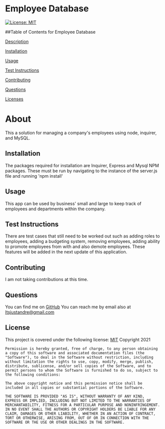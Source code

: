 
# Employee Database
[![License: MIT](https://img.shields.io/badge/License-MIT-yellow.svg)](https://opensource.org/licenses/MIT)
          
 ##Table of Contents for Employee Database
          
[Description](#About)
          
[Installation](#Installation)
          
[Usage](#Usage)
          
[Test Instructions](#Test)
          
[Contributing](#Contributing)
          
[Questions](#Questions)
          
[Licenses](#Licenses)
          
# About
This a solution for managing a company's employees using node, inquirer, and MySQL.
## Installation
The packages required for installation are Inquirer, Express and Mysql NPM packages. These must be run by navigating to the instance of the server.js file and running 'npm install'
## Usage
This app can be used by business' small and large to keep track of employees and departments within the company.
## Test Instructions
There are test cases that still need to be worked out such as adding roles to employees, adding a budgeting system, removing employees, adding ability to promote employees from with and also demote employees. These features will be added in the next update of this application.
          
          
## Contributing
I am not taking contributions at this time.
          
## Questions
You can find me on [GitHub](https://www.github.com/AndreDiop) 
You can reach me by email also at Itsjustandre@gmail.com
## License
This project is covered under the following 
license:
[MIT](https://opensource.org/licenses/MIT)
Copyright 2021

    Permission is hereby granted, free of charge, to any person obtaining a copy of this software and associated documentation files (the "Software"), to deal in the Software without restriction, including without limitation the rights to use, copy, modify, merge, publish, distribute, sublicense, and/or sell copies of the Software, and to permit persons to whom the Software is furnished to do so, subject to the following conditions:
    
    The above copyright notice and this permission notice shall be included in all copies or substantial portions of the Software.
    
    THE SOFTWARE IS PROVIDED "AS IS", WITHOUT WARRANTY OF ANY KIND, EXPRESS OR IMPLIED, INCLUDING BUT NOT LIMITED TO THE WARRANTIES OF MERCHANTABILITY, FITNESS FOR A PARTICULAR PURPOSE AND NONINFRINGEMENT. IN NO EVENT SHALL THE AUTHORS OR COPYRIGHT HOLDERS BE LIABLE FOR ANY CLAIM, DAMAGES OR OTHER LIABILITY, WHETHER IN AN ACTION OF CONTRACT, TORT OR OTHERWISE, ARISING FROM, OUT OF OR IN CONNECTION WITH THE SOFTWARE OR THE USE OR OTHER DEALINGS IN THE SOFTWARE.
    
    
        